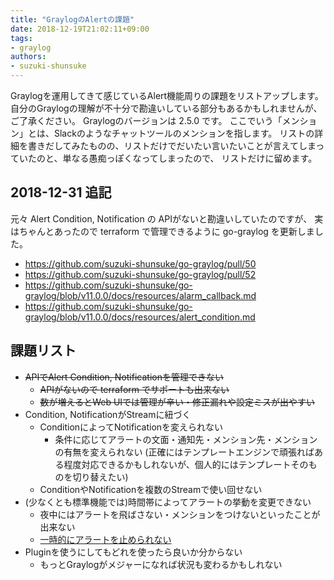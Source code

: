 ```yaml
---
title: "GraylogのAlertの課題"
date: 2018-12-19T21:02:11+09:00
tags:
- graylog
authors:
- suzuki-shunsuke
---
```


Graylogを運用してきて感じているAlert機能周りの課題をリストアップします。
自分のGraylogの理解が不十分で勘違いしている部分もあるかもしれませんが、ご了承ください。
Graylogのバージョンは 2.5.0 です。
ここでいう「メンション」とは、Slackのようなチャットツールのメンションを指します。
リストの詳細を書きだしてみたものの、リストだけでだいたい言いたいことが言えてしまっていたのと、単なる愚痴っぽくなってしまったので、
リストだけに留めます。

## 2018-12-31 追記

元々 Alert Condition, Notification の APIがないと勘違いしていたのですが、
実はちゃんとあったので terraform で管理できるように go-graylog を更新しました。

* https://github.com/suzuki-shunsuke/go-graylog/pull/50
* https://github.com/suzuki-shunsuke/go-graylog/pull/52
* https://github.com/suzuki-shunsuke/go-graylog/blob/v11.0.0/docs/resources/alarm_callback.md
* https://github.com/suzuki-shunsuke/go-graylog/blob/v11.0.0/docs/resources/alert_condition.md

## 課題リスト

* ~~APIでAlert Condition, Notificationを管理できない~~
  * ~~APIがないので terraform でサポートも出来ない~~
  * ~~数が増えるとWeb UIでは管理が辛い・修正漏れや設定ミスが出やすい~~
* Condition, NotificationがStreamに紐づく
  * ConditionによってNotificationを変えられない
    * 条件に応じてアラートの文面・通知先・メンション先・メンションの有無を変えられない
      (正確にはテンプレートエンジンで頑張ればある程度対応できるかもしれないが、個人的にはテンプレートそのものを切り替えたい)
  * ConditionやNotificationを複数のStreamで使い回せない
* (少なくとも標準機能では)時間帯によってアラートの挙動を変更できない
  * 夜中にはアラートを飛ばさない・メンションをつけないといったことが出来ない
  * [一時的にアラートを止められない](https://github.com/Graylog2/graylog2-server/issues/3182)
* Pluginを使うにしてもどれを使ったら良いか分からない
  * もっとGraylogがメジャーになれば状況も変わるかもしれない
